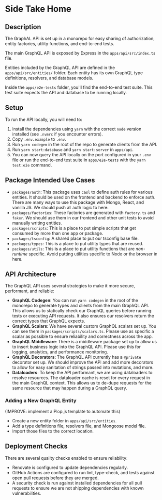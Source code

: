 # Side Take Home

## Description

The GraphAL API is set up in a monorepo for easy sharing of authorization, entity factories, utility functions, and end-to-end tests.

The main GraphQL API is exposed by Express in the `apps/api/src/index.ts` file.

Entities included by the GraphQL API are defined in the `apps/api/src/entities/` folder. Each entity has its own GraphQL type definitions, resolvers, and database models.

Inside the `apps/e2e-tests` folder, you'll find the end-to-end test suite. This test suite expects the API and database to be running locally.

## Setup

To run the API locally, you will need to:

1. Install the dependencies using `yarn` with the correct `node` version installed (see `.nvmrc` if you encounter errors).
2. Copy `.env.example` to `.env`.
3. Run `yarn codegen` in the root of the repo to generate clients from the API.
4. Run `yarn start:database` and `yarn start:server` in `apps/api`.
5. You can now query the API locally on the port configured in your `.env` file or run the end-to-end test suite in `apps/e2e-tests` with the `yarn test:e2e` command.

## Package Intended Use Cases

- `packages/auth`: This package uses `casl` to define auth rules for various entities. It should be used on the frontend and backend to enforce auth. There are many ways to use this package with Mongo, React, and vanilla JS. We should push all auth logic to here.
- `packages/factories`: These factories are generated with `factory.ts` and `faker`. We should use them in our frontend and other unit tests to avoid manually writing entities.
- `packages/scripts`: This is a place to put simple scripts that get consumed by more than one app or package.
- `packages/tsconfig`: A shared place to put our tsconfig base file.
- `packages/types`: This is a place to put utility types that are reused.
- `packages/utils`: This is a place to put utility functions that are _non-runtime_ specific. Avoid putting utilities specific to Node or the browser in here.

## API Architecture

The GraphQL API uses several strategies to make it more secure, performant, and reliable:

- **GraphQL Codegen**: You can run `yarn codegen` in the root of the monorepo to generate types and clients from the main GraphQL API. This allows us to statically check our GraphQL queries before running tests or executing API requests. It also ensures our resolvers return the correct types that GraphQL expects.
- **GraphQL Scalars**: We have several custom GraphQL scalars set up. You can see them in `packages/scripts/scalars.ts`. Please use as specific a scalar as possible to ensure reliability and correctness across the app.
- **GraphQL Middleware**: There is a middleware package set up to allow us to insert business logic into the GraphQL API. Please use this for logging, analytics, and performance monitoring.
- **GraphQL Decorators**: The GraphQL API currently has a `@private` decorator set up. We should improve the API and add more decorators to allow for easy sanitation of strings passed into mutations, and more.
- **Dataloaders**: To keep the API performant, we are using dataloaders to resolve resources. The dataloader cache is reset for every request in the main GraphQL context. This allows us to de-dupe requests for the same resource that may happen during a GraphQL query.

### Adding a New GraphQL Entity

(IMPROVE: implement a Plop.js template to automate this)

- Create a new entity folder in `apps/api/src/entities`.
- Add a type definitions file, resolvers file, and Mongoose model file.
- Import those files to the correct location.

## Deployment Checks

There are several quality checks enabled to ensure reliability:

- Renovate is configured to update dependencies regularly.
- GitHub Actions are configured to run lint, type-check, and tests against open pull requests before they are merged.
- A security check is run against installed dependencies for all pull requests to ensure we are not shipping dependencies with known vulnerabilities.
